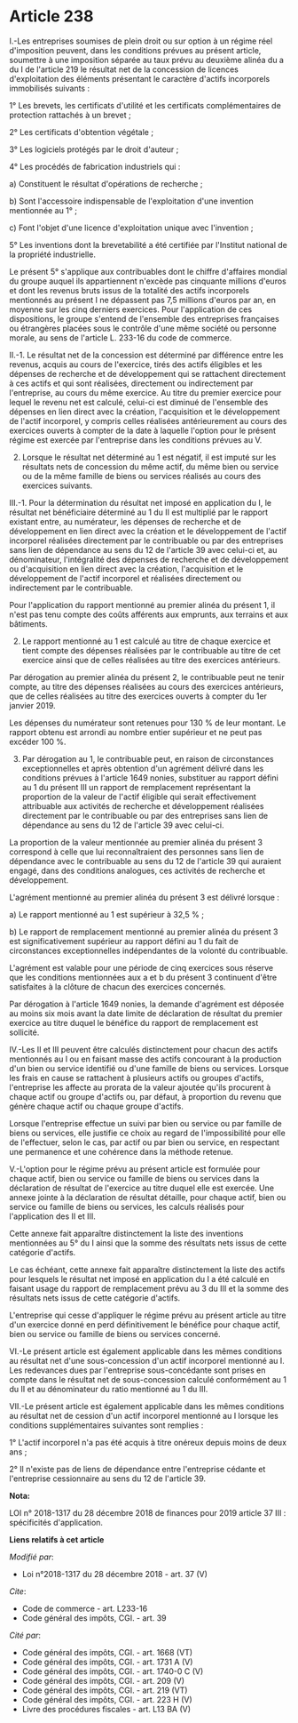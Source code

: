 # Article 238

I.-Les entreprises soumises de plein droit ou sur option à un régime réel d'imposition peuvent, dans les conditions prévues
au présent article, soumettre à une imposition séparée au taux prévu au deuxième alinéa du a du I de l'article 219 le
résultat net de la concession de licences d'exploitation des éléments présentant le caractère d'actifs incorporels
immobilisés suivants : 

1° Les brevets, les certificats d'utilité et les certificats complémentaires de protection rattachés à un brevet ; 

2° Les certificats d'obtention végétale ; 

3° Les logiciels protégés par le droit d'auteur ; 

4° Les procédés de fabrication industriels qui : 

a) Constituent le résultat d'opérations de recherche ; 

b) Sont l'accessoire indispensable de l'exploitation d'une invention mentionnée au 1° ; 

c) Font l'objet d'une licence d'exploitation unique avec l'invention ; 

5° Les inventions dont la brevetabilité a été certifiée par l'Institut national de la propriété industrielle. 

Le présent 5° s'applique aux contribuables dont le chiffre d'affaires mondial du groupe auquel ils appartiennent n'excède pas
cinquante millions d'euros et dont les revenus bruts issus de la totalité des actifs incorporels mentionnés au présent I ne
dépassent pas 7,5 millions d'euros par an, en moyenne sur les cinq derniers exercices. Pour l'application de ces
dispositions, le groupe s'entend de l'ensemble des entreprises françaises ou étrangères placées sous le contrôle d'une même
société ou personne morale, au sens de l'article L. 233-16 du code de commerce. 

II.-1. Le résultat net de la concession est déterminé par différence entre les revenus, acquis au cours de l'exercice, tirés
des actifs éligibles et les dépenses de recherche et de développement qui se rattachent directement à ces actifs et qui sont
réalisées, directement ou indirectement par l'entreprise, au cours du même exercice. Au titre du premier exercice pour lequel
le revenu net est calculé, celui-ci est diminué de l'ensemble des dépenses en lien direct avec la création, l'acquisition et
le développement de l'actif incorporel, y compris celles réalisées antérieurement au cours des exercices ouverts à compter de
la date à laquelle l'option pour le présent régime est exercée par l'entreprise dans les conditions prévues au V. 

2. Lorsque le résultat net déterminé au 1 est négatif, il est imputé sur les résultats nets de concession du même actif, du
même bien ou service ou de la même famille de biens ou services réalisés au cours des exercices suivants. 

III.-1. Pour la détermination du résultat net imposé en application du I, le résultat net bénéficiaire déterminé au 1 du II
est multiplié par le rapport existant entre, au numérateur, les dépenses de recherche et de développement en lien direct avec
la création et le développement de l'actif incorporel réalisées directement par le contribuable ou par des entreprises sans
lien de dépendance au sens du 12 de l'article 39 avec celui-ci et, au dénominateur, l'intégralité des dépenses de recherche
et de développement ou d'acquisition en lien direct avec la création, l'acquisition et le développement de l'actif incorporel
et réalisées directement ou indirectement par le contribuable. 

Pour l'application du rapport mentionné au premier alinéa du présent 1, il n'est pas tenu compte des coûts afférents aux
emprunts, aux terrains et aux bâtiments. 

2. Le rapport mentionné au 1 est calculé au titre de chaque exercice et tient compte des dépenses réalisées par le
contribuable au titre de cet exercice ainsi que de celles réalisées au titre des exercices antérieurs. 

Par dérogation au premier alinéa du présent 2, le contribuable peut ne tenir compte, au titre des dépenses réalisées au cours
des exercices antérieurs, que de celles réalisées au titre des exercices ouverts à compter du 1er janvier 2019. 

Les dépenses du numérateur sont retenues pour 130 % de leur montant. Le rapport obtenu est arrondi au nombre entier supérieur
et ne peut pas excéder 100 %. 

3. Par dérogation au 1, le contribuable peut, en raison de circonstances exceptionnelles et après obtention d'un agrément
délivré dans les conditions prévues à l'article 1649 nonies, substituer au rapport défini au 1 du présent III un rapport de
remplacement représentant la proportion de la valeur de l'actif éligible qui serait effectivement attribuable aux activités
de recherche et développement réalisées directement par le contribuable ou par des entreprises sans lien de dépendance au
sens du 12 de l'article 39 avec celui-ci. 

La proportion de la valeur mentionnée au premier alinéa du présent 3 correspond à celle que lui reconnaîtraient des personnes
sans lien de dépendance avec le contribuable au sens du 12 de l'article 39 qui auraient engagé, dans des conditions
analogues, ces activités de recherche et développement. 

L'agrément mentionné au premier alinéa du présent 3 est délivré lorsque : 

a) Le rapport mentionné au 1 est supérieur à 32,5 % ; 

b) Le rapport de remplacement mentionné au premier alinéa du présent 3 est significativement supérieur au rapport défini au 1
du fait de circonstances exceptionnelles indépendantes de la volonté du contribuable. 

L'agrément est valable pour une période de cinq exercices sous réserve que les conditions mentionnées aux a et b du présent 3
continuent d'être satisfaites à la clôture de chacun des exercices concernés. 

Par dérogation à l'article 1649 nonies, la demande d'agrément est déposée au moins six mois avant la date limite de
déclaration de résultat du premier exercice au titre duquel le bénéfice du rapport de remplacement est sollicité. 

IV.-Les II et III peuvent être calculés distinctement pour chacun des actifs mentionnés au I ou en faisant masse des actifs
concourant à la production d'un bien ou service identifié ou d'une famille de biens ou services. Lorsque les frais en cause
se rattachent à plusieurs actifs ou groupes d'actifs, l'entreprise les affecte au prorata de la valeur ajoutée qu'ils
procurent à chaque actif ou groupe d'actifs ou, par défaut, à proportion du revenu que génère chaque actif ou chaque groupe
d'actifs. 

Lorsque l'entreprise effectue un suivi par bien ou service ou par famille de biens ou services, elle justifie ce choix au
regard de l'impossibilité pour elle de l'effectuer, selon le cas, par actif ou par bien ou service, en respectant une
permanence et une cohérence dans la méthode retenue. 

V.-L'option pour le régime prévu au présent article est formulée pour chaque actif, bien ou service ou famille de biens ou
services dans la déclaration de résultat de l'exercice au titre duquel elle est exercée. Une annexe jointe à la déclaration
de résultat détaille, pour chaque actif, bien ou service ou famille de biens ou services, les calculs réalisés pour
l'application des II et III. 

Cette annexe fait apparaître distinctement la liste des inventions mentionnées au 5° du I ainsi que la somme des résultats
nets issus de cette catégorie d'actifs. 

Le cas échéant, cette annexe fait apparaître distinctement la liste des actifs pour lesquels le résultat net imposé en
application du I a été calculé en faisant usage du rapport de remplacement prévu au 3 du III et la somme des résultats nets
issus de cette catégorie d'actifs. 

L'entreprise qui cesse d'appliquer le régime prévu au présent article au titre d'un exercice donné en perd définitivement le
bénéfice pour chaque actif, bien ou service ou famille de biens ou services concerné. 

VI.-Le présent article est également applicable dans les mêmes conditions au résultat net d'une sous-concession d'un actif
incorporel mentionné au I. Les redevances dues par l'entreprise sous-concédante sont prises en compte dans le résultat net de
sous-concession calculé conformément au 1 du II et au dénominateur du ratio mentionné au 1 du III. 

VII.-Le présent article est également applicable dans les mêmes conditions au résultat net de cession d'un actif incorporel
mentionné au I lorsque les conditions supplémentaires suivantes sont remplies : 

1° L'actif incorporel n'a pas été acquis à titre onéreux depuis moins de deux ans ; 

2° Il n'existe pas de liens de dépendance entre l'entreprise cédante et l'entreprise cessionnaire au sens du 12 de l'article
39.

**Nota:**

LOI n° 2018-1317 du 28 décembre 2018 de finances pour 2019 article 37 III : spécificités d'application.

**Liens relatifs à cet article**

_Modifié par_:

  - Loi n°2018-1317 du 28 décembre 2018 - art. 37 (V)

_Cite_:

  - Code de commerce - art. L233-16
  - Code général des impôts, CGI. - art. 39

_Cité par_:

  - Code général des impôts, CGI. - art. 1668 (VT)
  - Code général des impôts, CGI. - art. 1731 A (V)
  - Code général des impôts, CGI. - art. 1740-0 C (V)
  - Code général des impôts, CGI. - art. 209 (V)
  - Code général des impôts, CGI. - art. 219 (VT)
  - Code général des impôts, CGI. - art. 223 H (V)
  - Livre des procédures fiscales - art. L13 BA (V)
